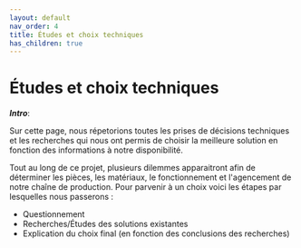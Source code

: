 ```yaml
---
layout: default
nav_order: 4
title: Études et choix techniques
has_children: true
---
```


# Études et choix techniques

***Intro***: 

Sur cette page, nous répetorions toutes les prises de décisions techniques et les recherches qui nous ont permis de choisir la meilleure solution en fonction des informations à notre disponibilité.  


Tout au long de ce projet, plusieurs dilemmes apparaitront afin de déterminer les pièces, les matériaux, le fonctionnement et l'agencement de notre chaîne de production. Pour parvenir à un choix voici les étapes par lesquelles nous passerons :

- Questionnement
- Recherches/Études des solutions existantes
- Explication du choix final (en fonction des conclusions des recherches)

